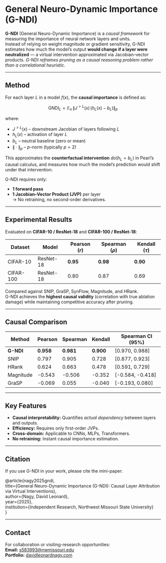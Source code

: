 # General Neuro-Dynamic Importance (G-NDI)

**G-NDI** (General Neuro-Dynamic Importance) is a *causal framework* for measuring the importance of neural network layers and units.  
Instead of relying on weight magnitude or gradient sensitivity, G-NDI estimates how much the model’s output **would change if a layer were neutralized** — a virtual intervention approximated via Jacobian–vector products.
*G-NDI reframes pruning as a causal reasoning problem rather than a correlational heuristic.*

---

## Method

For each layer $L$ in a model $f(x)$, the **causal importance** is defined as:

$$
\text{GNDI}_L = \mathbb{E}_x \, \left\| J^{>L}(x) \, (h_L(x) - b_L) \right\|_p
$$

where:
- $J^{>L}(x)$ – downstream Jacobian of layers following $L$
- $h_L(x)$ – activation of layer $L$
- $b_L$ – neutral baseline (zero or mean)
- $\|\cdot\|_p$ – $p$-norm (typically $p=2$)

This approximates the **counterfactual intervention** $do(h_L = b_L)$ in Pearl’s causal calculus, and measures how much the model’s prediction would shift under that intervention.

G-NDI requires only:
- **1 forward pass**
- **1 Jacobian–Vector Product (JVP)** per layer  
→ No retraining, no second-order derivatives.

---

## Experimental Results

Evaluated on **CIFAR-10 / ResNet-18** and **CIFAR-100 / ResNet-18**:

| Dataset | Model | Pearson ($r$) | Spearman ($\rho$) | Kendall ($\tau$) |
|----------|--------|----------------|-------------------|------------------|
| CIFAR-10 | ResNet-18 | **0.95** | **0.98** | **0.90** |
| CIFAR-100 | ResNet-18 | 0.80 | 0.87 | 0.69 |

Compared against SNIP, GraSP, SynFlow, Magnitude, and HRank.  
G-NDI achieves the **highest causal validity** (correlation with true ablation damage) while maintaining competitive accuracy after pruning.

---

## Causal Comparison

| Method | Pearson | Spearman | Kendall | Spearman CI (95%) |
|--------|----------|-----------|----------|--------------------|
| **G-NDI** | **0.958** | **0.981** | **0.900** | [0.970, 0.988] |
| SNIP | 0.797 | 0.905 | 0.728 | [0.877, 0.923] |
| HRank | 0.624 | 0.663 | 0.478 | [0.591, 0.729] |
| Magnitude | -0.543 | -0.506 | -0.352 | [-0.584, -0.418] |
| GraSP | -0.069 | 0.055 | -0.040 | [-0.193, 0.080] |

---

## Key Features

- **Causal interpretability:** Quantifies *actual dependency* between layers and outputs.  
- **Efficiency:** Requires only first-order JVPs.  
- **Cross-domain:** Applicable to CNNs, MLPs, Transformers.  
- **No retraining:** Instant causal importance estimation.

---

## Citation

If you use G-NDI in your work, please cite the mini-paper:

@article{nagy2025gndi,\
title={General Neuro-Dynamic Importance (G-NDI): Causal Layer Attribution via Virtual Interventions},\
author={Nagy, David Leonard},\
year={2025},\
institution={Independent Research, Northwest Missouri State University}\
}

---

## Contact

For collaboration or visiting-research opportunities:  
**Email:** s583993@nwmissouri.edu  
**Portfolio:** [davidleonardnagy.com](https://davidleonardnagy.com)
